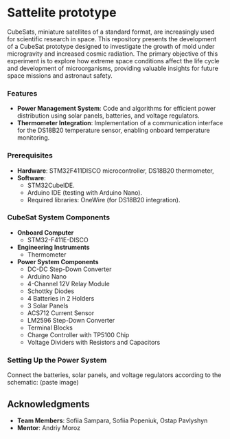 # Sattelite prototype

CubeSats, miniature satellites of a standard format, are increasingly used for scientific research in space. 
This repository  presents the development of a CubeSat prototype designed to investigate the growth of mold 
under microgravity and increased cosmic radiation. The primary objective of this experiment is to explore 
how extreme space conditions affect the life cycle and development of microorganisms, providing valuable 
insights for future space missions and astronaut safety.

### Features
- **Power Management System**: Code and algorithms for efficient power distribution using solar panels, batteries, and voltage regulators.
- **Thermometer Integration**: Implementation of a communication interface for the DS18B20 temperature sensor, enabling onboard temperature monitoring.

### Prerequisites
- **Hardware**: STM32F411DISCO microcontroller, DS18B20 thermometer, 
- **Software**: 
  - STM32CubeIDE.
  - Arduino IDE (testing with Arduino Nano).
  - Required libraries: OneWire (for DS18B20 integration).

### CubeSat System Components
- **Onboard Computer**
  - STM32-F411E-DISCO
- **Engineering Instruments**
  - Thermometer
- **Power System Components**
  - DC-DC Step-Down Converter
  - Arduino Nano
  - 4-Channel 12V Relay Module
  - Schottky Diodes
  - 4 Batteries in 2 Holders
  - 3 Solar Panels
  - ACS712 Current Sensor
  - LM2596 Step-Down Converter
  - Terminal Blocks
  - Charge Controller with TP5100 Chip
  - Voltage Dividers with Resistors and Capacitors

### Setting Up the Power System
Connect the batteries, solar panels, and voltage regulators according to the schematic:
(paste image)

## Acknowledgments
- **Team Members**: Sofiia Sampara, Sofiia Popeniuk, Ostap Pavlyshyn
- **Mentor**: Andriy Moroz
